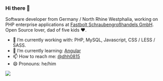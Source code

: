### Hi there 👋

Software developer from Germany / North Rhine Westphalia, working on PHP enterprise applications at [Fastbolt Schraubengroßhandels GmbH](https://github.com/fastbolt/). Open Source lover, dad of five kids ♥. 

- 🔨 I’m currently working with: PHP, MySQL, Javascript, CSS / LESS / SASS.
- 🌱 I’m currently learning: [Angular](https://angular.io/)
- 📫 How to reach me: [@dhh0815](https://twitter.com/dhh0815)
- 😄 Pronouns: he/him


<span>
  <a style="all: unset;" href="https://github.com/anuraghazra/github-readme-stats">
    <img align="top" src="https://github-readme-stats.vercel.app/api?username=dhirtzbruch&count_private=true&show_icons=true&theme=github_dark" />
  </a>
</span>

<!--
<span style="position: relative; left: 23px;">
  <a style="all: unset;" href="https://github.com/anuraghazra/github-readme-stats">
    <img align="top" src="https://github-readme-stats.vercel.app/api/top-langs/?username=dhirtzbruch&theme=github_dark" />
  </a>
</span>

<!--
**dhirtzbruch/dhirtzbruch** is a ✨ _special_ ✨ repository because its `README.md` (this file) appears on your GitHub profile.

Here are some ideas to get you started:

- 🔭 I’m currently working on ...
- 🌱 I’m currently learning ...
- 👯 I’m looking to collaborate on ...
- 🤔 I’m looking for help with ...
- 💬 Ask me about ...
- 📫 How to reach me: ...
- 😄 Pronouns: ...
- ⚡ Fun fact: ...
-->
